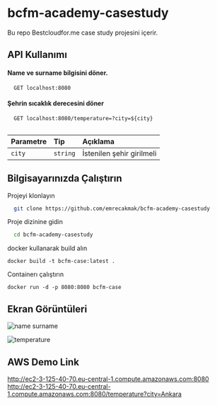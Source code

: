 
# bcfm-academy-casestudy

Bu repo Bestcloudfor.me case study projesini içerir.



## API Kullanımı

#### Name ve surname bilgisini döner.

```http
  GET localhost:8080
```

#### Şehrin sıcaklık derecesini döner

```http
  GET localhost:8080/temperature=?city=${city}
  
```

| Parametre | Tip     | Açıklama                       |
| :-------- | :------- | :-------------------------------- |
| `city`      | `string` | İstenilen şehir girilmeli |

  

## Bilgisayarınızda Çalıştırın

Projeyi klonlayın

```bash
  git clone https://github.com/emrecakmak/bcfm-academy-casestudy
```

Proje dizinine gidin

```bash
  cd bcfm-academy-casestudy
```

docker kullanarak build alın

```docker
docker build -t bcfm-case:latest . 
```
Containerı çalıştırın
```docker
docker run -d -p 8080:8080 bcfm-case
```

  
## Ekran Görüntüleri

![name surname](https://www.notion.so/image/https%3A%2F%2Fs3-us-west-2.amazonaws.com%2Fsecure.notion-static.com%2Ffcb65971-9fe3-4058-9253-ee27e6895688%2FUntitled.png?table=block&id=209a07dd-2b72-4ebf-912f-4d8b1f2c229c&spaceId=37eed0df-5489-4147-b89a-b5b1076cbd31&width=2000&userId=131eab5a-b4fa-40bf-90e1-f6977af8faad&cache=v2)


  
![temperature](  https://www.notion.so/image/https%3A%2F%2Fs3-us-west-2.amazonaws.com%2Fsecure.notion-static.com%2Fd7acc4c0-5b08-4638-bf58-01c78fe8e3bc%2FUntitled.png?table=block&id=fc4a664c-ee78-4f16-aaa7-d2413720dee0&spaceId=37eed0df-5489-4147-b89a-b5b1076cbd31&width=2000&userId=131eab5a-b4fa-40bf-90e1-f6977af8faad&cache=v2)

## AWS Demo Link

http://ec2-3-125-40-70.eu-central-1.compute.amazonaws.com:8080
http://ec2-3-125-40-70.eu-central-1.compute.amazonaws.com:8080/temperature?city=Ankara